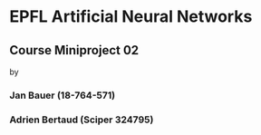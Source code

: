 # EPFL Artificial Neural Networks
## Course Miniproject 02
by
### Jan Bauer (18-764-571)
### Adrien Bertaud (Sciper 324795)

